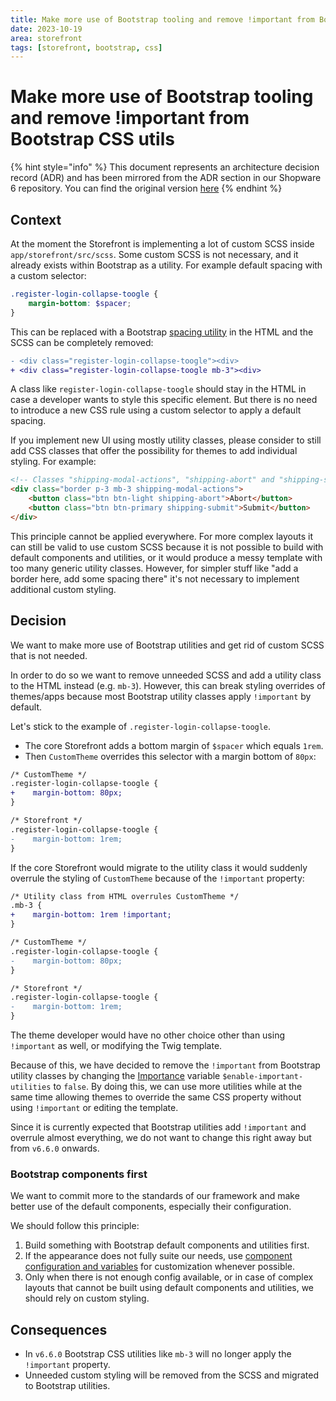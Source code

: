 ```yaml
---
title: Make more use of Bootstrap tooling and remove !important from Bootstrap CSS utils
date: 2023-10-19
area: storefront
tags: [storefront, bootstrap, css]
---
```


# Make more use of Bootstrap tooling and remove !important from Bootstrap CSS utils

{% hint style="info" %}
This document represents an architecture decision record (ADR) and has been mirrored from the ADR section in our Shopware 6 repository.
You can find the original version [here](https://github.com/shopware/platform/blob/trunk/adr/2023-10-19-bootstrap-css-utils.md)
{% endhint %}

## Context

At the moment the Storefront is implementing a lot of custom SCSS inside `app/storefront/src/scss`.
Some custom SCSS is not necessary, and it already exists within Bootstrap as a utility.
For example default spacing with a custom selector:

```scss
.register-login-collapse-toogle {
    margin-bottom: $spacer;
}
```

This can be replaced with a Bootstrap [spacing utility](https://getbootstrap.com/docs/5.2/utilities/spacing/) in the HTML and the SCSS can be completely removed:

```diff
- <div class="register-login-collapse-toogle"><div>
+ <div class="register-login-collapse-toogle mb-3"><div>
```

A class like `register-login-collapse-toogle` should stay in the HTML in case a developer wants to style this specific element.
But there is no need to introduce a new CSS rule using a custom selector to apply a default spacing.

If you implement new UI using mostly utility classes, please consider to still add CSS classes that offer the possibility for themes to add individual styling. For example:

```html
<!-- Classes "shipping-modal-actions", "shipping-abort" and "shipping-submit" are added for better semantics and CSS extensibility, but ship no default CSS. -->
<div class="border p-3 mb-3 shipping-modal-actions">
    <button class="btn btn-light shipping-abort">Abort</button>
    <button class="btn btn-primary shipping-submit">Submit</button>
</div>
```

This principle cannot be applied everywhere. 
For more complex layouts it can still be valid to use custom SCSS because it is not possible to build with default components and utilities, or it would produce a messy template with too many generic utility classes. 
However, for simpler stuff like "add a border here, add some spacing there" it's not necessary to implement additional custom styling.

## Decision

We want to make more use of Bootstrap utilities and get rid of custom SCSS that is not needed.

In order to do so we want to remove unneeded SCSS and add a utility class to the HTML instead (e.g. `mb-3`).
However, this can break styling overrides of themes/apps because most Bootstrap utility classes apply `!important` by default.

Let's stick to the example of `.register-login-collapse-toogle`.
* The core Storefront adds a bottom margin of `$spacer` which equals `1rem`.
* Then `CustomTheme` overrides this selector with a margin bottom of `80px`:

```diff
/* CustomTheme */
.register-login-collapse-toogle {
+    margin-bottom: 80px;
}

/* Storefront */
.register-login-collapse-toogle {
-    margin-bottom: 1rem;
}
```

If the core Storefront would migrate to the utility class it would suddenly overrule the styling of `CustomTheme` because of the `!important` property:

```diff
/* Utility class from HTML overrules CustomTheme */
.mb-3 {
+    margin-bottom: 1rem !important;
}

/* CustomTheme */
.register-login-collapse-toogle {
-    margin-bottom: 80px;
}

/* Storefront */
.register-login-collapse-toogle {
-    margin-bottom: 1rem;
}
```

The theme developer would have no other choice other than using `!important` as well, or modifying the Twig template.

Because of this, we have decided to remove the `!important` from Bootstrap utility classes by changing the [Importance](https://getbootstrap.com/docs/5.2/utilities/api/#importance) variable `$enable-important-utilities` to `false`.
By doing this, we can use more utilities while at the same time allowing themes to override the same CSS property without using `!important` or editing the template.

Since it is currently expected that Bootstrap utilities add `!important` and overrule almost everything, we do not want to change this right away but from `v6.6.0` onwards.

### Bootstrap components first

We want to commit more to the standards of our framework and make better use of the default components, especially their configuration.

We should follow this principle:

1. Build something with Bootstrap default components and utilities first.
2. If the appearance does not fully suite our needs, use [component configuration and variables](https://getbootstrap.com/docs/5.2/components/buttons/#variables) for customization whenever possible.
3. Only when there is not enough config available, or in case of complex layouts that cannot be built using default components and utilities, we should rely on custom styling.

## Consequences

* In `v6.6.0` Bootstrap CSS utilities like `mb-3` will no longer apply the `!important` property.
* Unneeded custom styling will be removed from the SCSS and migrated to Bootstrap utilities.
